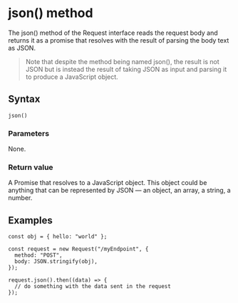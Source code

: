 # json() method

The json() method of the Request interface reads the request body and returns it as a promise that resolves with the result of parsing the body text as JSON.

>Note that despite the method being named json(), the result is not JSON but is instead the result of taking JSON as input and parsing it to produce a JavaScript object.

## Syntax

```JS
json()
```

### Parameters

None.

### Return value

A Promise that resolves to a JavaScript object. This object could be anything that can be represented by JSON — an object, an array, a string, a number.

## Examples

```JS
const obj = { hello: "world" };

const request = new Request("/myEndpoint", {
  method: "POST",
  body: JSON.stringify(obj),
});

request.json().then((data) => {
  // do something with the data sent in the request
});
```
